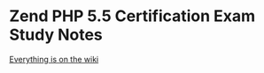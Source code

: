 Zend PHP 5.5 Certification Exam Study Notes
===========================================

[Everything is on the wiki](https://github.com/chinthakagodawita/zce-5.5-study/wiki)
